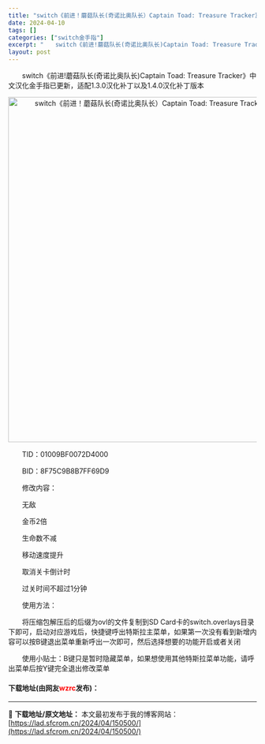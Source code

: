 ```yaml
---
title: "switch《前进！蘑菇队长(奇诺比奥队长）Captain Toad: Treasure Tracker》中文金手指下载1.3.0"
date: 2024-04-10
tags: []
categories: ["switch金手指"]
excerpt: "　　switch《前进!蘑菇队长(奇诺比奥队长)Captain Toad: Treasure Tracker》中文汉化金手指已更新，适配1.3.0汉化补丁以及1.4.0汉化补丁版本 　　TID：01009BF0072D4000 　　BID：8F75C9B8B7FF69D9 　　修改内容： 　　无敌 &hellip;"
layout: post
---
```


 <p>　　switch《前进!蘑菇队长(奇诺比奥队长)Captain Toad: Treasure Tracker》中文汉化金手指已更新，适配1.3.0汉化补丁以及1.4.0汉化补丁版本</p> <p align="center"><img align="" border="0" src="https://lad.sfcrom.cn/wp-content/uploads/2024/04/20240410_6615ecb0ef387.webp" width="700" alt="switch《前进！蘑菇队长(奇诺比奥队长）Captain Toad: Treasure Tracker》中文金手指下载1.3.0" /></p> <p>　　TID：01009BF0072D4000</p> <p>　　BID：8F75C9B8B7FF69D9</p> <p>　　修改内容：</p> <p>　　无敌</p> <p>　　金币2倍</p> <p>　　生命数不减</p> <p>　　移动速度提升</p> <p>　　取消关卡倒计时</p> <p>　　过关时间不超过1分钟</p> <p>　　使用方法：</p> <p>　　将压缩包解压后的后缀为ovl的文件复制到SD Card卡的switch.overlays目录下即可，启动对应游戏后，快捷键呼出特斯拉主菜单，如果第一次没有看到新增内容可以按B键退出菜单重新呼出一次即可，然后选择想要的功能开启或者关闭</p> <p>　　使用小贴士：B键只是暂时隐藏菜单，如果想使用其他特斯拉菜单功能，请呼出菜单后按Y键完全退出修改菜单</p> <p><h4>下载地址(由网友<font color="red">wzrc</font>发布)：</h4></p> 

---
📖 **下载地址/原文地址：** 本文最初发布于我的博客网站：[https://lad.sfcrom.cn/2024/04/150500/](https://lad.sfcrom.cn/2024/04/150500/)

